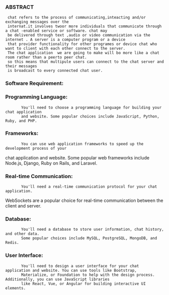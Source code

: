 ### ABSTRACT
     chat refers to the process of communicating,inteacting and/or exchanging messages over the 
     internat.it involves twoor more individuals that communicate through a chat -enabled service or software. chat may
     be delivered through text ,audio or video communication via the internet . A server is a computer program or a device
     that provider functionality for other programes or device chat who want to client with each other connect to the server.
     The chat application  we are going to make will bo more like a chat room rather than a peerto peer chat. 
     so this means that multipule users can connect to the chat server and their messages
     is broadcast to every connected chat user. 

### Software Requirement:

### Programming Language:

           You'll need to choose a programming language for building your chat application
           and website. Some popular choices include JavaScript, Python, Ruby, and PHP.

### Frameworks:

           You can use web application frameworks to speed up the development process of your 
chat application and website. Some popular web frameworks include Node.js, Django, Ruby on Rails, and Laravel.

### Real-time Communication:

           You'll need a real-time communication protocol for your chat application.
WebSockets are a popular choice for real-time communication between the client and server.

### Database:

           You'll need a database to store user information, chat history, and other data. 
           Some popular choices include MySQL, PostgreSQL, MongoDB, and Redis.

### User Interface:

           You'll need to design a user interface for your chat application and website. You can use tools like Bootstrap,
           Materialize, or Foundation to help with the design process. Additionally, you can use JavaScript libraries
           like React, Vue, or Angular for building interactive UI elements.
